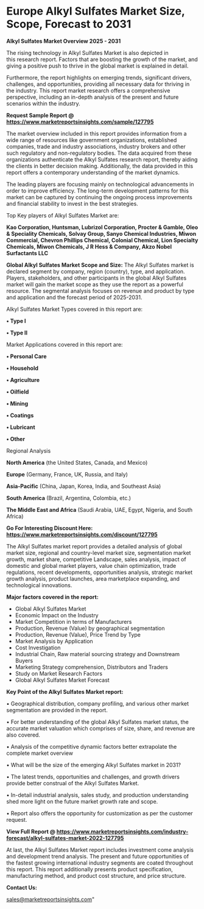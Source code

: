  # Europe Alkyl Sulfates Market Size, Scope, Forecast to 2031

<Strong> Alkyl Sulfates Market Overview 2025 - 2031</strong>

The rising technology in Alkyl Sulfates Market is also depicted in this research report. Factors that are boosting the growth of the market, and giving a positive push to thrive in the global market is explained in detail.

Furthermore, the report highlights on emerging trends, significant drivers, challenges, and opportunities, providing all necessary data for thriving in the industry. This report market research offers a comprehensive perspective, including an in-depth analysis of the present and future scenarios within the industry.

<strong>Request Sample Report @ <a href=https://www.marketreportsinsights.com/sample/127795>https://www.marketreportsinsights.com/sample/127795</a></strong>

The market overview included in this report provides information from a wide range of resources like government organizations, established companies, trade and industry associations, industry brokers and other such regulatory and non-regulatory bodies. The data acquired from these organizations authenticate the Alkyl Sulfates research report, thereby aiding the clients in better decision making. Additionally, the data provided in this report offers a contemporary understanding of the market dynamics.

The leading players are focusing mainly on technological advancements in order to improve efficiency. The long-term development patterns for this market can be captured by continuing the ongoing process improvements and financial stability to invest in the best strategies.

Top Key players of Alkyl Sulfates Market are:

<strong>Kao Corporation, Huntsman, Lubrizol Corporation, Procter & Gamble, Oleo & Speciality Chemicals, Solvay Group, Sanyo Chemical Industries, Miwon Commercial, Chevron Phillips Chemical, Colonial Chemical, Lion Specialty Chemicals, Miwon Chemicals, J R Hess & Company, Akzo Nobel Surfactants LLC</strong>

<strong><b>Global Alkyl Sulfates Market Scope and Size:</b></strong>
The Alkyl Sulfates market is declared segment by company, region (country), type, and application. Players, stakeholders, and other participants in the global Alkyl Sulfates market will gain the market scope as they use the report as a powerful resource. The segmental analysis focuses on revenue and product by type and application and the forecast period of 2025-2031.

Alkyl Sulfates Market Types covered in this report are:

<strong>• Type I

• Type II</strong>

Market Applications covered in this report are:

<strong>• Personal Care

• Household

• Agriculture

• Oilfield

• Mining

• Coatings

• Lubricant

• Other</strong> 

Regional Analysis

<strong>North America</strong> (the United States, Canada, and Mexico)

<strong>Europe</strong> (Germany, France, UK, Russia, and Italy)

<strong>Asia-Pacific</strong> (China, Japan, Korea, India, and Southeast Asia)

<strong>South America</strong> (Brazil, Argentina, Colombia, etc.)

<strong>The Middle East and Africa</strong> (Saudi Arabia, UAE, Egypt, Nigeria, and South Africa)

<strong>Go For Interesting Discount Here: <a href=https://www.marketreportsinsights.com/discount/127795>https://www.marketreportsinsights.com/discount/127795</a></strong>

The Alkyl Sulfates market report provides a detailed analysis of global market size, regional and country-level market size, segmentation market growth, market share, competitive Landscape, sales analysis, impact of domestic and global market players, value chain optimization, trade regulations, recent developments, opportunities analysis, strategic market growth analysis, product launches, area marketplace expanding, and technological innovations.

<strong><b>Major factors covered in the report:</b></strong>
<ul>
  <li>Global Alkyl Sulfates Market </li>
  <li>Economic Impact on the Industry</li>
  <li>Market Competition in terms of Manufacturers</li>
  <li>Production, Revenue (Value) by geographical segmentation</li>
  <li>Production, Revenue (Value), Price Trend by Type</li>
  <li>Market Analysis by Application</li>
  <li>Cost Investigation</li>
  <li>Industrial Chain, Raw material sourcing strategy and Downstream Buyers</li>
  <li>Marketing Strategy comprehension, Distributors and Traders</li>
  <li>Study on Market Research Factors</li>
  <li>Global Alkyl Sulfates Market Forecast</li>
</ul>

<strong><b>Key Point of the Alkyl Sulfates Market report:</b></strong>

• Geographical distribution, company profiling, and various other market segmentation are provided in the report.

• For better understanding of the global Alkyl Sulfates market status, the accurate market valuation which comprises of size, share, and revenue are also covered.

• Analysis of the competitive dynamic factors better extrapolate the complete market overview

• What will be the size of the emerging Alkyl Sulfates market in 2031?

• The latest trends, opportunities and challenges, and growth drivers provide better construal of the Alkyl Sulfates Market.

• In-detail industrial analysis, sales study, and production understanding shed more light on the future market growth rate and scope.

• Report also offers the opportunity for customization as per the customer request.

<strong><b>View Full Report @ <a href=https://www.marketreportsinsights.com/industry-forecast/alkyl-sulfates-market-2022-127795>https://www.marketreportsinsights.com/industry-forecast/alkyl-sulfates-market-2022-127795</a></b></strong>


At last, the Alkyl Sulfates Market report includes investment come analysis and development trend analysis. The present and future opportunities of the fastest growing international industry segments are coated throughout this report. This report additionally presents product specification, manufacturing method, and product cost structure, and price structure.

<strong>Contact Us:</strong>

sales@marketreportsinsights.com"
